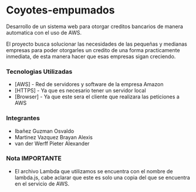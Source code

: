# Coyotes-empumados
Desarrollo de un sistema web para otorgar creditos bancarios de manera automatica con el uso de AWS.

El proyecto busca solucionar las necesidades de las pequeñas y medianas empresas para poder otorgarles un credito de una forma practicamente inmediata, de esta manera hacer que esas empresas sigan creciendo.

### Tecnologias Utilizadas

* [AWS] - Red de servidores y software de la empresa Amazon
* [HTTPS] - Ya que es necesario tener un servidor local
* [Browser] - Ya que este sera el cliente que realizara las peticiones a AWS

### Integrantes
- Ibañez Guzman Osvaldo
- Martinez Vazquez Brayan Alexis
- van der Werff Pieter Alexander

### Nota IMPORTANTE

- El archivo Lambda que utilizamos se encuentra con el nombre de lambda.js, cabe aclarar que este es solo una copia del que se encuentra en el servicio de AWS.
